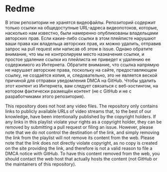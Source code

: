 # Redme
В этом репозитории не хранятся видеофайлы. Репозиторий содержит только ссылки на общедоступные URL-адреса видеопотоков, которые, насколько нам известно, были намеренно опубликованы владельцами авторских прав. Если какие-либо ссылки в этом плейлисте нарушают ваши права как владельца авторских прав, их можно удалить, отправив запрос на pull request или написав об этом в issue. Однако обратите внимание, что мы не контролируем место назначения ссылки, и простое удаление ссылки из плейлиста не приведет к удалению ее содержимого из Интернета. Обратите внимание, что ссылка напрямую не нарушает авторские права, поскольку на сайте, предоставляющем ссылку, не создаётся копия, и, следовательно, это не является веской причиной для отправки уведомления DMCA на GitHub. Чтобы удалить этот контент из Интернета, вам следует связаться с веб-хостингом, на котором фактически размещён контент (не с GitHub и не с разработчиками этого репозитория).

This repository does not host any video files. The repository only contains links to publicly available URLs of video streams that, to the best of our knowledge, have been intentionally published by the copyright holders. If any links in this playlist violate your rights as a copyright holder, they can be removed by submitting a pull request or filing an issue. However, please note that we do not control the destination of the link, and simply removing the link from the playlist will not remove its content from the web. Please note that the link does not directly violate copyright, as no copy is created on the site providing the link, and therefore is not a valid reason to file a DMCA notice with GitHub. To have this content removed from the web, you should contact the web host that actually hosts the content (not GitHub or the maintainers of this repository).

